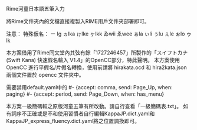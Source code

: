 Rime河童日本語五筆入力

將Rime文件夾內的文檔直接複製入RIME用戶文件夾部署即可。

注意：
特殊仮名：
ー lg ヵlka ゖlke ヶlkk ゐwii ゑwee 
ぁla ぃli ぅlu ぇle ぉlo ゥlk

本方案借用了Rime同文堂內其弦有餘「1727246457」所製作的「スイフトカナ(Swift Kana) 快速假名輸入 V1.4」的OpenCC部分，特此聲明。
本方案使用 OpenCC 進行平假名/片假名轉換，使用前請將 hirakata.ocd 和 hira2kata.json 兩個文件置於 opencc 文件夾中。

需要禁用default.yaml中的
    #- {accept: comma, send: Page_Up, when: paging}
    #- {accept: period, send: Page_Down, when: has_menu}

本方案一級簡碼較之原版河童五筆有所改動。請自行查看「一級簡碼表.txt」。
如有詞序不正確或是不和使用習慣者自行編輯KappaJP.dict.yaml和KappaJP_express_fluency.dict.yaml將之位置調換即可。



